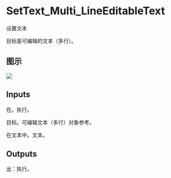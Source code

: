 # SetText_Multi_LineEditableText

设置文本

目标是可编辑的文本（多行）。

## 图示

![]($-20221218-21364640.png)

## Inputs

在。执行。

目标。可编辑文本（多行）对象参考。

在文本中。文本。  

## Outputs

出：执行。
